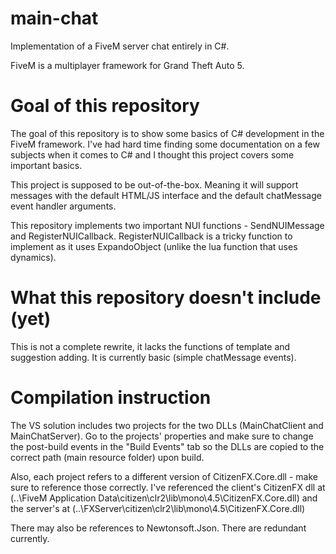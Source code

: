 # main-chat
Implementation of a FiveM server chat entirely in C#.

FiveM is a multiplayer framework for Grand Theft Auto 5.

# Goal of this repository
The goal of this repository is to show some basics of C# development in the FiveM framework. I've had hard time finding some documentation on a few subjects when it comes to C# and I thought this project covers some important basics.

This project is supposed to be out-of-the-box. Meaning it will support messages with the default HTML/JS interface and the default chatMessage event handler arguments.

This repository implements two important NUI functions - SendNUIMessage and RegisterNUICallback. RegisterNUICallback is a tricky function to implement as it uses ExpandoObject (unlike the lua function that uses dynamics).

# What this repository doesn't include (yet)
This is not a complete rewrite, it lacks the functions of template and suggestion adding. It is currently basic (simple chatMessage events).

# Compilation instruction
The VS solution includes two projects for the two DLLs (MainChatClient and MainChatServer). Go to the projects' properties and make sure to change the post-build events in the "Build Events" tab so the DLLs are copied to the correct path (main resource folder) upon build.

Also, each project refers to a different version of CitizenFX.Core.dll - make sure to reference those correctly.
I've referenced the client's CitizenFX dll at (..\FiveM Application Data\citizen\clr2\lib\mono\4.5\CitizenFX.Core.dll)
and the server's at (..\FXServer\citizen\clr2\lib\mono\4.5\CitizenFX.Core.dll)

There may also be references to Newtonsoft.Json. There are redundant currently.
